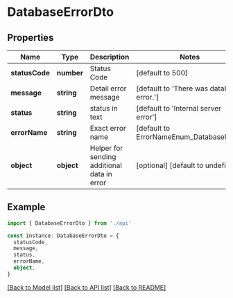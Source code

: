 # DatabaseErrorDto

## Properties

| Name           | Type       | Description                                 | Notes                                    |
| -------------- | ---------- | ------------------------------------------- | ---------------------------------------- |
| **statusCode** | **number** | Status Code                                 | [default to 500]                         |
| **message**    | **string** | Detail error message                        | [default to 'There was database error.'] |
| **status**     | **string** | status in text                              | [default to 'Internal server error']     |
| **errorName**  | **string** | Exact error name                            | [default to ErrorNameEnum_DatabaseError] |
| **object**     | **object** | Helper for sending additional data in error | [optional] [default to undefined]        |

## Example

```typescript
import { DatabaseErrorDto } from './api'

const instance: DatabaseErrorDto = {
  statusCode,
  message,
  status,
  errorName,
  object,
}
```

[[Back to Model list]](../README.md#documentation-for-models) [[Back to API list]](../README.md#documentation-for-api-endpoints) [[Back to README]](../README.md)
